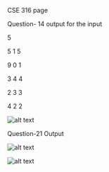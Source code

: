 CSE 316 page

Question- 14 output for the input

5

5 1 5

9 0 1

3 4 4

2 3 3 

4 2 2

![alt text](https://github.com/agharshit08/CSE-316-CA2/blob/master/ss1.PNG "Question 14")

Question-21 Output


![alt text](https://github.com/agharshit08/CSE-316-CA2/blob/master/ss2.PNG "Question 21")

![alt text](https://github.com/agharshit08/CSE-316-CA2/blob/master/ss3.PNG "Question 21")

